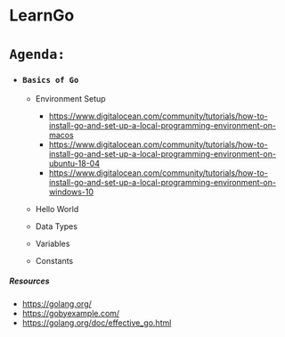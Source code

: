 # **LearnGo**
# `Agenda:`
* ### `Basics of Go`
    * Environment Setup
        * https://www.digitalocean.com/community/tutorials/how-to-install-go-and-set-up-a-local-programming-environment-on-macos
        * https://www.digitalocean.com/community/tutorials/how-to-install-go-and-set-up-a-local-programming-environment-on-ubuntu-18-04
        * https://www.digitalocean.com/community/tutorials/how-to-install-go-and-set-up-a-local-programming-environment-on-windows-10
         
    * Hello World
    * Data Types
    * Variables
    * Constants
    
    
##### Resources
* https://golang.org/ 
* https://gobyexample.com/
* https://golang.org/doc/effective_go.html
